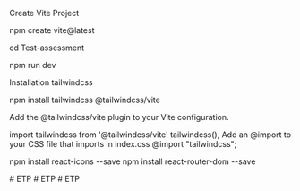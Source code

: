 Create Vite Project

npm create vite@latest

cd Test-assessment

npm run dev

Installation tailwindcss

npm install tailwindcss @tailwindcss/vite

Add the @tailwindcss/vite plugin to your Vite configuration.

import tailwindcss from '@tailwindcss/vite'
tailwindcss(),
Add an @import to your CSS file that imports in index.css
@import "tailwindcss";

npm install react-icons --save
npm install react-router-dom --save

#   E T P  
 #   E T P  
 #   E T P  
 